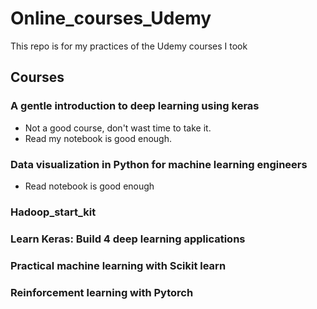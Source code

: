 # Online_courses_Udemy
This repo is for my practices of the Udemy courses I took

## Courses
### A gentle introduction to deep learning using keras 
  * Not a good course, don't wast time to take it.
  * Read my notebook is good enough.

### Data visualization in Python for machine learning engineers
  * Read notebook is good enough

### Hadoop_start_kit

### Learn Keras: Build 4 deep learning applications

### Practical machine learning with Scikit learn

### Reinforcement learning with Pytorch

###

###